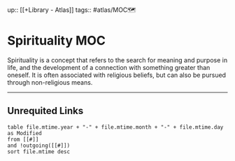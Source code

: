 up:: [[+Library - Atlas]]
tags:: #atlas/MOC🗺 

# Spirituality MOC

Spirituality is a concept that refers to the search for meaning and purpose in life, and the development of a connection with something greater than oneself. It is often associated with religious beliefs, but can also be pursued through non-religious means.















---
## Unrequited Links
```dataview
table file.mtime.year + "-" + file.mtime.month + "-" + file.mtime.day as Modified
from [[#]]
and !outgoing([[#]])
sort file.mtime desc
```
